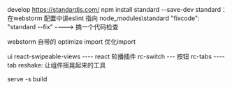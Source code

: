 
develop
https://standardjs.com/
npm install standard --save-dev
standard：在webstorm 配置中讲eslint 指向 node_modules\standard
"fixcode": "standard --fix" ----> 搞一个代码检查


webstorm 自带的
optimize import 优化import

ui
react-swipeable-views ---- react 轮播插件
rc-switch --- 按钮
rc-tabs ---- tab
reshake: 让组件摇晃起来的工具

serve -s build